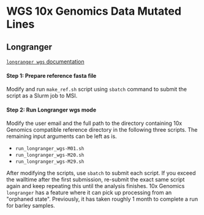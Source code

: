 # WGS 10x Genomics Data Mutated Lines

## Longranger

[`longranger wgs` documentation](https://support.10xgenomics.com/genome-exome/software/pipelines/latest/using/wgs)

#### Step 1: Prepare reference fasta file

Modify and run `make_ref.sh` script using `sbatch` command to submit the script as a Slurm job to MSI.

#### Step 2: Run Longranger wgs mode

Modify the user email and the full path to the directory containing 10x Genomics compatible reference directory in the following three scripts. The remaining input arguments can be left as is.

- `run_longranger_wgs-M01.sh`
- `run_longranger_wgs-M20.sh`
- `run_longranger_wgs-M29.sh`

After modifying the scripts, use `sbatch` to submit each script. If you exceed the walltime after the first submission, re-submit the exact same script again and keep repeating this until the analysis finishes. 10x Genomics `longranger` has a feature where it can pick up processing from an "orphaned state". Previously, it has taken roughly 1 month to complete a run for barley samples.
